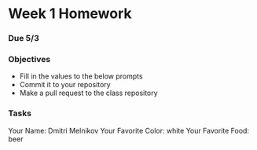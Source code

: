 # Week 1 Homework
### Due 5/3
### Objectives
- Fill in the values to the below prompts
- Commit it to your repository
- Make a pull request to the class repository

### Tasks
Your Name:  Dmitri Melnikov
Your Favorite Color:  white
Your Favorite Food: beer

